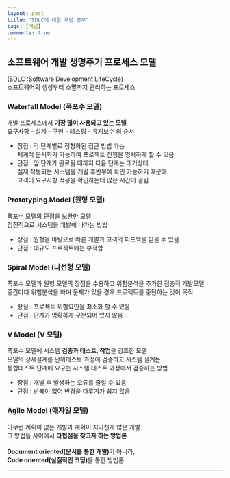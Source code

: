 ```yaml
---
layout: post
title: "SDLC에 대한 개념 공부"
tags: [개념]
comments: true
---
```



## 소프트웨어 개발 생명주기 프로세스 모델 

(SDLC :Software Development LifeCycle) <br>
소프트웨어의 생성부터 소멸까지 관리하는 프로세스

### Waterfall Model (폭포수 모델) 

<p>

개발 프로세스에서 <strong>가장 많이 사용되고 있는 모델</strong><br>
요구사항 - 설계 - 구현 - 테스팅 - 유지보수 의 순서<br>
<ul>

<li> 장점 : 
각 단계별로 정형화된 접근 방법 가능<br>
체계적 문서화가 가능하여 프로젝트 진행을 명확하게 할 수 있음</li>
<li> 단점 : 
앞 단계가 완료될 때까지 다음 단계는 대기상태<br>
실제 작동되는 시스템을 개발 후반부에 확인 가능하기 때문에<br>
고객이 요구사항 적용을 확인하는데 많은 시간이 걸림</li>

</ul>

</p>

### Prototyping Model (원형 모델) 

<p>

폭포수 모델의 단점을 보완한 모델<br>
점진적으로 시스템을 개발해 나가는 방법<br>
<ul>

<li> 장점 : 원형을 바탕으로 빠른 개발과 고객의 피드백을 받을 수 있음</li>
<li> 단점 : 대규모 프로젝트에는 부적합 </li>

</ul>

</p>


### Spiral Model (나선형 모델) 

<p>

폭포수 모델과 원형 모델의 장점을 수용하고 위험분석을 추가한 점층적 개발모델<br>
중간마다 위험분석을 하며 문제가 있을 경우 프로젝트를 중단하는 것이 목적<br>
<ul>

<li> 장점 : 프로젝트 위험요인을 최소화 할 수 있음</li>
<li> 단점 : 단계가 명확하게 구분되어 있지 않음 </li>

</ul>

</p>

### V Model (V 모델) 

<p>

폭포수 모델에 시스템 <strong>검증과 테스트, 작업</strong>을 강조한 모델<br>
모델의 상세설계를 단위테스트 과정에 검증하고 시스템 설계는<br>
통합테스트 단계에 요구는 시스템 테스트 과정에서 검증하는 방법<br>
<ul>

<li> 장점 : 개발 후 발생하는 오류를 줄일 수 있음</li>
<li> 단점 : 반복이 없어 변경을 다루기가 쉽지 않음 </li>

</ul>

</p>

### Agile Model (애자일 모델) 

<p>

아무런 계획이 없는 개발과 계획이 지나친게 많은 개발<br>
그 방법들 사이에서 <strong>타협점을 찾고자 하는 방법론</strong><br>
<br>
<strong>Document oriented(문서를 통한 개발)</strong>가 아니라,<br>
<strong>Code oriented(실질적인 코딩)</strong>을 통한 방법론<br>

</p>

---
